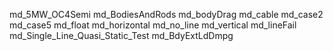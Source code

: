 md_5MW_OC4Semi
md_BodiesAndRods
md_bodyDrag
md_cable
md_case2
md_case5
md_float
md_horizontal
md_no_line
md_vertical
md_lineFail
md_Single_Line_Quasi_Static_Test
md_BdyExtLdDmpg